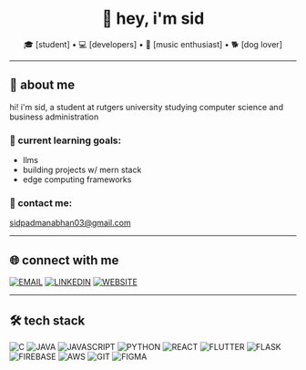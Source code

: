 <h1 align="center">👋 hey, i'm sid</h1>

<p align="center">🎓 [student] • 💻 [developers] • 🎵 [music enthusiast] • 🐕 [dog lover]</p>

---

## 🧠 about me

hi! i'm sid, a student at rutgers university studying computer science and business administration

### 🎯 current learning goals:
- llms 
- building projects w/ mern stack 
- edge computing frameworks

### 📧 contact me:
sidpadmanabhan03@gmail.com

---

## 🌐 connect with me

[![EMAIL](https://img.shields.io/badge/Email-D14836?style=for-the-badge&logo=gmail&logoColor=white)](mailto:sidpadmanabhan03@gmail.com)
[![LINKEDIN](https://img.shields.io/badge/LinkedIn-0077B5?style=for-the-badge&logo=linkedin&logoColor=white)](http://www.linkedin.com/in/sid-padmanabhan-84a978289)
[![WEBSITE](https://img.shields.io/badge/Website-FF7139?style=for-the-badge&logo=firefox&logoColor=white)](https://sidpadmanabhan.netlify.app/)

---

## 🛠️ tech stack

![C](https://img.shields.io/badge/C-00599C?style=for-the-badge&logo=c&logoColor=white)
![JAVA](https://img.shields.io/badge/Java-ED8B00?style=for-the-badge&logo=java&logoColor=white)
![JAVASCRIPT](https://img.shields.io/badge/JavaScript-F7DF1E?style=for-the-badge&logo=javascript&logoColor=black)
![PYTHON](https://img.shields.io/badge/Python-3776AB?style=for-the-badge&logo=python&logoColor=white)
![REACT](https://img.shields.io/badge/React-20232A?style=for-the-badge&logo=react&logoColor=61DAFB)
![FLUTTER](https://img.shields.io/badge/Flutter-02569B?style=for-the-badge&logo=flutter&logoColor=white)
![FLASK](https://img.shields.io/badge/Flask-000000?style=for-the-badge&logo=flask&logoColor=white)
![FIREBASE](https://img.shields.io/badge/Firebase-FFCA28?style=for-the-badge&logo=firebase&logoColor=black)
![AWS](https://img.shields.io/badge/Amazon_AWS-232F3E?style=for-the-badge&logo=amazon-aws&logoColor=white)
![GIT](https://img.shields.io/badge/Git-F05032?style=for-the-badge&logo=git&logoColor=white)
![FIGMA](https://img.shields.io/badge/Figma-F24E1E?style=for-the-badge&logo=figma&logoColor=white)
